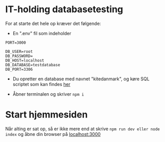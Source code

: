 # IT-holding databasetesting

For at starte det hele op kræver det følgende:

- En ".env" fil som indeholder 
```
PORT=3000

DB_USER=root
DB_PASSWORD=
DB_HOST=localhost
DB_DATABASE=testdatabase
DB_PORT=3306
```
- Du opretter en database med navnet "kitedanmark", og køre SQL scriptet som kan findes [her](./sql/kitedanmark.sql)

- Åbner terminalen og skriver ``` npm i ``` 

# Start hjemmesiden

Når alting er sat op, så er ikke mere end at skrive ``` npm run dev eller node index ``` og åbne din browser på [localhost:3000](http://localhost:3000)
